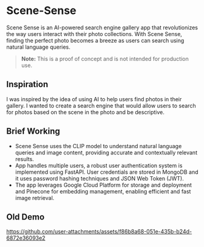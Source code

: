 # Scene-Sense
Scene Sense is an AI-powered search engine gallery app that revolutionizes the way users interact with their photo collections. 
With Scene Sense, finding the perfect photo becomes a breeze as users can search using natural language queries.

>**Note:** This is a proof of concept and is not intended for production use.

## Inspiration
I was inspired by the idea of using AI to help users find photos in their gallery. I wanted to create a search engine that would allow users to search for photos based on the scene in the photo and be descriptive.

## Brief Working
- Scene Sense uses the CLIP model to understand natural language queries and image content, providing
accurate and contextually relevant results.
- App handles multiple users, a robust user authentication system is implemented using FastAPI. User
credentials are stored in MongoDB and it uses password hashing techniques and JSON Web Token (JWT).
- The app leverages Google Cloud Platform for storage and deployment and Pinecone for embedding
management, enabling efficient and fast image retrieval.

## Old Demo


https://github.com/user-attachments/assets/f86b8a68-051e-435b-b24d-6872e36093e2

